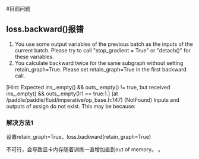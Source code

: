#目前问题

## loss.backward()报错

1. You use some output variables of the previous batch as the inputs of the current batch. Please try to call "stop_gradient = True" or "detach()" for these variables.
2. You calculate backward twice for the same subgraph without setting retain_graph=True. Please set retain_graph=True in the first backward call.

[Hint: Expected ins_.empty() && outs_.empty() != true, but received ins_.empty() && outs_.empty():1 == true:1.] (at /paddle/paddle/fluid/imperative/op_base.h:147)
(NotFound) Inputs and outputs of assign do not exist. This may be because:


### 解决方法1

设置retain_graph=True，loss.backward(retain_graph=True)

不可行，会导致显卡内存随着训练一直增加直到out of memory。
。
